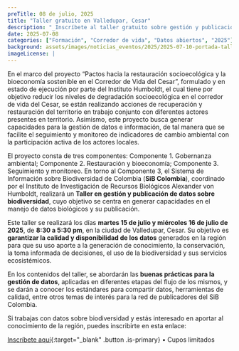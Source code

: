 ```yaml
---
preTitle: 08 de julio, 2025
title: "Taller gratuito en Valledupar, Cesar"
description: "_Inscríbete al taller gratuito sobre gestión y publicación de datos abiertos sobre biodiversidad en Valledupar, Cesar; en el marco del Proyecto “Pactos hacia la restauración socioecológica y la bioeconomía sostenible en el Corredor de Vida del Cesar”._"
date: 2025-07-08
categories: ["Formación", "Corredor de vida", "Datos abiertos", "2025"]
background: assets/images/noticias_eventos/2025/2025-07-10-portada-taller-Valledupar-CVC.png
imageLicense: |
---
```


En el marco del proyecto “Pactos hacia la restauración socioecológica y la bioeconomía sostenible en el Corredor de Vida del Cesar”, formulado y en estado de ejecución por parte del Instituto Humboldt, el cual tiene por objetivo reducir los niveles de degradación socioecológica en el corredor de vida del Cesar, se están realizando acciones de recuperación y restauración del territorio en trabajo conjunto con diferentes actores presentes en territorio. Asimismo, este proyecto busca generar capacidades para la gestión de datos e información, de tal manera que se facilite el seguimiento y monitoreo de indicadores de cambio ambiental con la participación activa de los actores locales.

El proyecto consta de tres componentes: Componente 1. Gobernanza ambiental; Componente 2. Restauración y bioeconomía; Componente 3. Seguimiento y monitoreo. En torno al Componente 3, el Sistema de Información sobre Biodiversidad de Colombia (**SiB Colombia**), coordinado por el Instituto de Investigación de Recursos Biológicos Alexander von Humboldt, realizará un **Taller en gestión y publicación de datos sobre biodiversidad**, cuyo objetivo se centra en generar capacidades en el manejo de datos biológicos y su publicación.

Este taller se realizará los días **martes 15 de julio y miércoles 16 de julio de 2025**, de **8:30 a 5:30 pm**, en la ciudad de Valledupar, Cesar. Su objetivo es **garantizar la calidad y disponibilidad de los datos** generados en la región para que su uso aporte a la generación de conocimiento, la conservación, la toma informada de decisiones, el uso de la biodiversidad y sus servicios ecosistémicos.

En los contenidos del taller, se abordarán las **buenas prácticas para la gestión de datos**, aplicadas en diferentes etapas del flujo de los mismos, y se darán a conocer los estándares para compartir datos, herramientas de calidad, entre otros temas de interés para la red de publicadores del SiB Colombia.

Si trabajas con datos sobre biodiversidad y estás interesado en aportar al conocimiento de la región, puedes inscribirte en esta enlace:

[Inscríbete aquí](https://docs.google.com/forms/d/1nHQjaGev0u5rdPIk_CnXC5qWNsSKt09Ta3z2SZK1uys/edit){:target="_blank" .button .is-primary} • Cupos limitados
